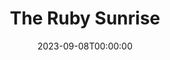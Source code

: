 ---
title: The Ruby Sunrise
date: 2023-09-08T00:00:00
opening_date: 2008-02-29
closing_date: 2008-03-15
layout: productions
program:
Genres: 
- Play
Theatre: Theatre Jacksonville
venue: Harold K. Smith Playhouse
cast:
- Ruby: Miranda Lawson
- Henry: Joseph Walz
- Lois: Marcia Morgen-Cook
- Lulu: Tracy Olin
- Tad Rose: Josh Waller
- Martin Marcus: Roger Lowe
- Suzie Tyrone: Noelle Jaycox
- Paul Benjamin: Joseph Walz
- Ethel Reed: Marcia Morgen-Cook
- Elizabeth Hunter: Miranda Lawson
- Cameraman: Chaz Miller
- Make-up Girl: Jessica Palombo
- Assistant Director: TJ Kline
crew:
- Director: Shirley Sacks
- Technical Direcor: Jeffery L. Wagoner
- Assistant Technical Director: Jeremy Lambeth
- Scenic Design: Kelly J. Wagoner
- Lighting Design: Jeffery L. Wagoner
- Costume Design: Tracy Olin
- Stage Manager: Geoff Weeks
- Assistant Stage Manager: Rhianna Hurt
- Sound Design:
  - Shirley Sacks
  - Michael Lipp
- Technical Advisor: Sean Olin
- Properties:
  - Abigail Saenz
  - Mark Stater
  - Kelly J. Wagoner
- Light Board Operation: Gloria Pepe
- Costume Crew:
  - Sarah-Kate Braddy
  - Colleen Doherty
  - Jessica Judge
- Running Crew:
  - Greg Odenwald
  - Chaz Miller
  - Abigail Saenz
  - Meon Graham
  - Becca Runyan
  - Janna Pettegrew
- Sound Board Operator: Neal Thorburn
- Set Construction:
  - Greg Odenwald
  - Mark Stater
  - Rita Ferrar
  - Gloria Pepe
  - John McSweeney
  - Neal Thorburn
  - Chaz Miller
  - Stephen Brazile
  - Phillip Grow
  - Chris Stone
---